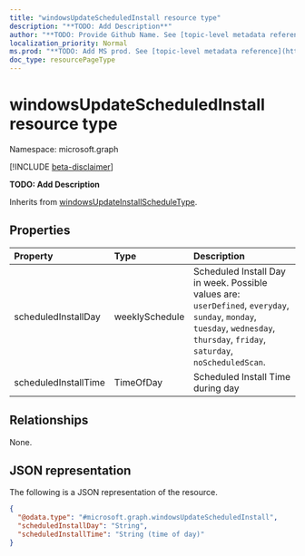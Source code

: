 ```yaml
---
title: "windowsUpdateScheduledInstall resource type"
description: "**TODO: Add Description**"
author: "**TODO: Provide Github Name. See [topic-level metadata reference](https://msgo.azurewebsites.net/add/document/guidelines/metadata.html#topic-level-metadata)**"
localization_priority: Normal
ms.prod: "**TODO: Add MS prod. See [topic-level metadata reference](https://msgo.azurewebsites.net/add/document/guidelines/metadata.html#topic-level-metadata)**"
doc_type: resourcePageType
---
```


# windowsUpdateScheduledInstall resource type

Namespace: microsoft.graph

[!INCLUDE [beta-disclaimer](../../includes/beta-disclaimer.md)]

**TODO: Add Description**


Inherits from [windowsUpdateInstallScheduleType](../resources/windowsupdateinstallscheduletype.md).

## Properties
|Property|Type|Description|
|:---|:---|:---|
|scheduledInstallDay|weeklySchedule|Scheduled Install Day in week. Possible values are: `userDefined`, `everyday`, `sunday`, `monday`, `tuesday`, `wednesday`, `thursday`, `friday`, `saturday`, `noScheduledScan`.|
|scheduledInstallTime|TimeOfDay|Scheduled Install Time during day|

## Relationships
None.

## JSON representation
The following is a JSON representation of the resource.
<!-- {
  "blockType": "resource",
  "@odata.type": "microsoft.graph.windowsUpdateScheduledInstall"
}
-->
``` json
{
  "@odata.type": "#microsoft.graph.windowsUpdateScheduledInstall",
  "scheduledInstallDay": "String",
  "scheduledInstallTime": "String (time of day)"
}
```

